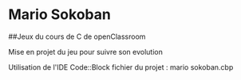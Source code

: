 # Mario Sokoban
##Jeux du cours de C de openClassroom

Mise en projet du jeu pour suivre son evolution

Utilisation de l'IDE Code::Block
fichier du projet : mario sokoban.cbp
